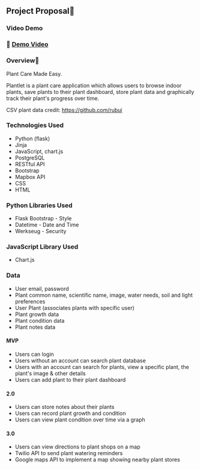 ## Project Proposal🌱

### Video Demo

### :movie_camera: [Demo Video](https://youtu.be/xxH5ZIxp2Ag)

### Overview🌿

Plant Care Made Easy.

Plantlet is a plant care application which allows users to browse indoor plants, save plants to their plant dashboard, 
store plant data and graphically track their plant's progress over time. 

CSV plant data credit: https://github.com/rubui


### Technologies Used

- Python (flask)
- Jinja
- JavaScript, chart.js
- PostgreSQL
- RESTful API
- Bootstrap
- Mapbox API
- CSS
- HTML

### Python Libraries Used

- Flask Bootstrap - Style
- Datetime - Date and Time
- Werkseug - Security

### JavaScript Library Used

- Chart.js


### Data

- User email, password
- Plant common name, scientific name, image, water needs, soil and light preferences
- User Plant (associates plants with specific user)
- Plant growth data
- Plant condition data
- Plant notes data


#### MVP
- Users can login
- Users without an account can search plant database
- Users with an account can search for plants, view a specific plant, the plant's image & other details
- Users can add plant to their plant dashboard


#### 2.0 

- Users can store notes about their plants
- Users can record plant growth and condition
- Users can view plant condition over time via a graph


#### 3.0

- Users can view directions to plant shops on a map
- Twilio API to send plant watering reminders
- Google maps API to implement a map showing nearby plant stores
